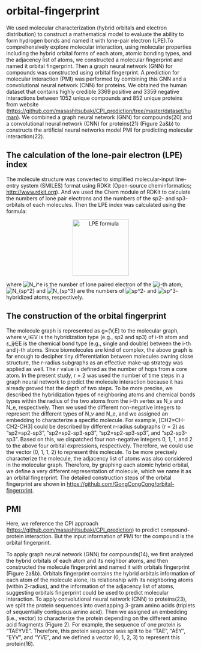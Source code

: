 # orbital-fingerprint

 We used molecular characterization (hybrid orbitals and electron distribution) to construct a mathematical model to evaluate the ability to form hydrogen bonds and named it with lone-pair electron (LPE).To comprehensively explore molecular interaction, using molecular properties including the hybrid orbital forms of each atom, atomic bonding types, and the adjacency list of atoms, we constructed a molecular fingerprint and named it orbital fingerprint. Then a graph neural network (GNN) for compounds was constructed using orbital fingerprint. A prediction for molecular interaction (PMI) was performed by combining this GNN and a convolutional neural network (CNN) for proteins.
 We obtained the human dataset that contains highly credible 3369 positive and 3359 negative interactions between 1052 unique compounds and 852 unique proteins from website (https://github.com/masashitsubaki/CPI_prediction/tree/master/dataset/human).
 We combined a graph neural network (GNN) for compounds(20) and a convolutional neural network (CNN) for proteins(21) (Figure 2a&b) to constructs the artificial neural networks model PMI for predicting molecular interaction(22).

## The calculation of the lone-pair electron (LPE) index
The molecule structure was converted to simplified molecular-input line-entry system (SMILES) format using RDKit (Open-source cheminformatics; http://www.rdkit.org). And we used the Chem module of RDKit to calculate the numbers of lone pair electrons and the numbers of the sp2- and sp3-orbitals of each molecules. Then the LPE index was calculated using the formula: 
<div align=center><img src="https://latex.codecogs.com/svg.latex?\inline&space;\bg_white&space;\fn_cs&space;\huge&space;LPE=&space;\frac{\sum^{n}_{1}N_i^e}{N_{sp^2}&space;&plus;&space;N_{{sp}^3}}" width="150" height="150" alt="LPE formula" /></div>

where 
![N_i^e](https://latex.codecogs.com/svg.latex?\inline&space;\bg_white&space;\fn_cs&space;N_i^e) is the number of lone paired electron of the 
![i](https://latex.codecogs.com/svg.latex?\inline&space;\bg_white&space;\fn_cs&space;i)-th atom; 
![N_{sp^2}](https://latex.codecogs.com/svg.latex?\inline&space;\bg_white&space;\fn_cs&space;N_{sp^2}) and 
![N_{sp^3}](https://latex.codecogs.com/svg.latex?\inline&space;\bg_white&space;\fn_cs&space;N_{sp^3}) are the numbers of 
![sp^2](https://latex.codecogs.com/svg.latex?\inline&space;\bg_white&space;\fn_cs&space;sp^2)- and 
![sp^3](https://latex.codecogs.com/svg.latex?\inline&space;\bg_white&space;\fn_cs&space;sp^3)-hybridized atoms, respectively. 


## The construction of the orbital fingerprint
The molecule graph is represented as g=(V,E) to the molecular graph, where v_i∈V is the hybridization type (e.g., sp2 and sp3) of i-th atom and ε_ij∈E is the chemical bond type (e.g., single and double) between the i-th and j-th atoms. Since biomolecules are kind of complex, the above graph is far enough to decipher tiny differentiation between molecules owning close structure, the r-radius subgraphs as an effective make-up strategy was applied as well. The r value is defined as the number of hops from a core atom. In the present study, r = 2 was used the number of time steps in a graph neural network to predict the molecule interaction because it has already proved that the depth of two steps. To be more precise, we described the hybridization types of neighboring atoms and chemical bonds types within the radius of the two atoms from the i-th vertex as N_v and N_e, respectively. Then we used the different non-negative integers to represent the different types of N_v and N_e, and we assigned an embedding to characterize a specific molecule. For example, [CH2=CH-CH2-CH3] could be described by different r-radius subgraphs (r = 2) as “sp2=sp2-sp3”, “sp2=sp2-sp3-sp3”, “sp2=sp2-sp3-sp3”, and “sp2-sp3-sp3”. Based on this, we dispatched four non-negative integers 0, 1, 1, and 2 to the above four orbital expressions, respectively. Therefore, we could use the vector (0, 1, 1, 2) to represent this molecule. To be more precisely characterize the molecule, the adjacency list of atoms was also considered in the molecular graph. Therefore, by graphing each atomic hybrid orbital, we define a very different representation of molecule, which we name it as an orbital fingerprint. The detailed construction steps of the orbital fingerprint are shown in https://github.com/GongCongCong/orbital-fingerprint. 

## PMI

Here, we reference the CPI approach (https://github.com/masashitsubaki/CPI_prediction) to predict compound-protein interaction. But the input information of PMI for the compound is the orbital fingerprint.

To apply graph neural network (GNN) for compounds(14), we first analyzed the hybrid orbitals of each atom and its neighbor atoms, and then constructed the molecule fingerprint and named it with orbitals fingerprint (Figure 2a&b). Orbitals fingerprint contains the hybrid orbitals information of each atom of the molecule alone, its relationship with its neighboring atoms (within 2-radius), and the information of the adjacency list of atoms, suggesting orbitals fingerprint could be used to predict molecular interaction. To apply convolutional neural network (CNN) to proteins(23), we split the protein sequences into overlapping 3-gram amino acids (triplets of sequentially contiguous amino acid). Then we assigned an embedding (i.e., vector) to characterize the protein depending on the different amino acid fragments (Figure 2). For example, the sequence of one protein is “TAEYVE”. Therefore, this protein sequence was split to be “TAE”, “AEY”, “EYV”, and “YVE”, and we defined a vector (0, 1, 2, 3) to represent this protein(16). 
